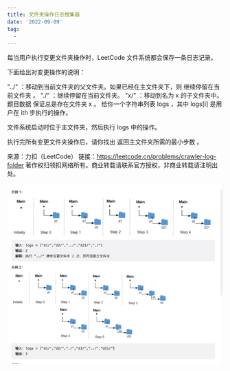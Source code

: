 ```yaml
---
title: 文件夹操作日志搜集器
date: '2022-09-09'
tag:
  - 
---
```

每当用户执行变更文件夹操作时，LeetCode 文件系统都会保存一条日志记录。

下面给出对变更操作的说明：

"../" ：移动到当前文件夹的父文件夹。如果已经在主文件夹下，则 继续停留在当前文件夹 。
"./" ：继续停留在当前文件夹。
"x/" ：移动到名为 x 的子文件夹中。题目数据 保证总是存在文件夹 x 。
给你一个字符串列表 logs ，其中 logs[i] 是用户在 ith 步执行的操作。

文件系统启动时位于主文件夹，然后执行 logs 中的操作。

执行完所有变更文件夹操作后，请你找出 返回主文件夹所需的最小步数 。

来源：力扣（LeetCode）
链接：<https://leetcode.cn/problems/crawler-log-folder>
著作权归领扣网络所有。商业转载请联系官方授权，非商业转载请注明出处。

![alt](./image/example.png)
